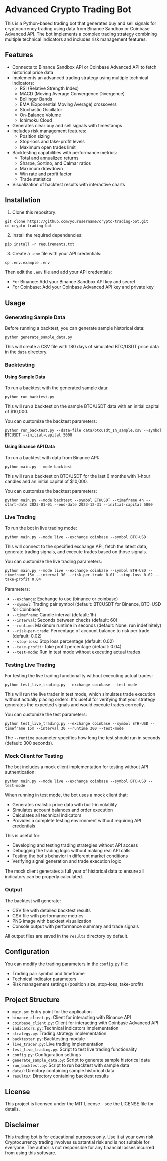 # Advanced Crypto Trading Bot

This is a Python-based trading bot that generates buy and sell signals for cryptocurrency trading using data from Binance Sandbox or Coinbase Advanced API. The bot implements a complex trading strategy combining multiple technical indicators and includes risk management features.

## Features

- Connects to Binance Sandbox API or Coinbase Advanced API to fetch historical price data
- Implements an advanced trading strategy using multiple technical indicators:
  - RSI (Relative Strength Index)
  - MACD (Moving Average Convergence Divergence)
  - Bollinger Bands
  - EMA (Exponential Moving Average) crossovers
  - Stochastic Oscillator
  - On-Balance Volume
  - Ichimoku Cloud
- Generates clear buy and sell signals with timestamps
- Includes risk management features:
  - Position sizing
  - Stop-loss and take-profit levels
  - Maximum open trades limit
- Backtesting capabilities with performance metrics:
  - Total and annualized returns
  - Sharpe, Sortino, and Calmar ratios
  - Maximum drawdown
  - Win rate and profit factor
  - Trade statistics
- Visualization of backtest results with interactive charts

## Installation

1. Clone this repository:
```
git clone https://github.com/yourusername/crypto-trading-bot.git
cd crypto-trading-bot
```

2. Install the required dependencies:
```
pip install -r requirements.txt
```

3. Create a `.env` file with your API credentials:
```
cp .env.example .env
```
Then edit the `.env` file and add your API credentials:
- For Binance: Add your Binance Sandbox API key and secret
- For Coinbase: Add your Coinbase Advanced API key and private key

## Usage

### Generating Sample Data

Before running a backtest, you can generate sample historical data:

```
python generate_sample_data.py
```

This will create a CSV file with 180 days of simulated BTC/USDT price data in the `data` directory.

### Backtesting

#### Using Sample Data

To run a backtest with the generated sample data:

```
python run_backtest.py
```

This will run a backtest on the sample BTC/USDT data with an initial capital of $10,000.

You can customize the backtest parameters:

```
python run_backtest.py --data-file data/btcusdt_1h_sample.csv --symbol BTCUSDT --initial-capital 5000
```

#### Using Binance API Data

To run a backtest with data from Binance API:

```
python main.py --mode backtest
```

This will run a backtest on BTC/USDT for the last 6 months with 1-hour candles and an initial capital of $10,000.

You can customize the backtest parameters:

```
python main.py --mode backtest --symbol ETHUSDT --timeframe 4h --start-date 2023-01-01 --end-date 2023-12-31 --initial-capital 5000
```

### Live Trading

To run the bot in live trading mode:

```
python main.py --mode live --exchange coinbase --symbol BTC-USD
```

This will connect to the specified exchange API, fetch the latest data, generate trading signals, and execute trades based on those signals.

You can customize the live trading parameters:

```
python main.py --mode live --exchange coinbase --symbol ETH-USD --timeframe 15m --interval 30 --risk-per-trade 0.01 --stop-loss 0.02 --take-profit 0.04
```

Parameters:
- `--exchange`: Exchange to use (binance or coinbase)
- `--symbol`: Trading pair symbol (default: BTCUSDT for Binance, BTC-USD for Coinbase)
- `--timeframe`: Candle interval (default: 1h)
- `--interval`: Seconds between checks (default: 60)
- `--runtime`: Maximum runtime in seconds (default: None, run indefinitely)
- `--risk-per-trade`: Percentage of account balance to risk per trade (default: 0.02)
- `--stop-loss`: Stop loss percentage (default: 0.02)
- `--take-profit`: Take profit percentage (default: 0.04)
- `--test-mode`: Run in test mode without executing actual trades

### Testing Live Trading

For testing the live trading functionality without executing actual trades:

```
python test_live_trading.py --exchange coinbase --test-mode
```

This will run the live trader in test mode, which simulates trade execution without actually placing orders. It's useful for verifying that your strategy generates the expected signals and would execute trades correctly.

You can customize the test parameters:

```
python test_live_trading.py --exchange coinbase --symbol ETH-USD --timeframe 15m --interval 30 --runtime 300 --test-mode
```

The `--runtime` parameter specifies how long the test should run in seconds (default: 300 seconds).

### Mock Client for Testing

The bot includes a mock client implementation for testing without API authentication:

```
python main.py --mode live --exchange coinbase --symbol BTC-USD --test-mode
```

When running in test mode, the bot uses a mock client that:
- Generates realistic price data with built-in volatility
- Simulates account balances and order execution
- Calculates all technical indicators
- Provides a complete testing environment without requiring API credentials

This is useful for:
- Developing and testing trading strategies without API access
- Debugging the trading logic without making real API calls
- Testing the bot's behavior in different market conditions
- Verifying signal generation and trade execution logic

The mock client generates a full year of historical data to ensure all indicators can be properly calculated.

### Output

The backtest will generate:
- CSV file with detailed backtest results
- CSV file with performance metrics
- PNG image with backtest visualization
- Console output with performance summary and trade signals

All output files are saved in the `results` directory by default.

## Configuration

You can modify the trading parameters in the `config.py` file:

- Trading pair symbol and timeframe
- Technical indicator parameters
- Risk management settings (position size, stop-loss, take-profit)

## Project Structure

- `main.py`: Entry point for the application
- `binance_client.py`: Client for interacting with Binance API
- `coinbase_client.py`: Client for interacting with Coinbase Advanced API
- `indicators.py`: Technical indicators implementation
- `strategy.py`: Trading strategy implementation
- `backtester.py`: Backtesting module
- `live_trader.py`: Live trading implementation
- `test_live_trading.py`: Script to test live trading functionality
- `config.py`: Configuration settings
- `generate_sample_data.py`: Script to generate sample historical data
- `run_backtest.py`: Script to run backtest with sample data
- `data/`: Directory containing sample historical data
- `results/`: Directory containing backtest results

## License

This project is licensed under the MIT License - see the LICENSE file for details.

## Disclaimer

This trading bot is for educational purposes only. Use it at your own risk. Cryptocurrency trading involves substantial risk and is not suitable for everyone. The author is not responsible for any financial losses incurred from using this software.
